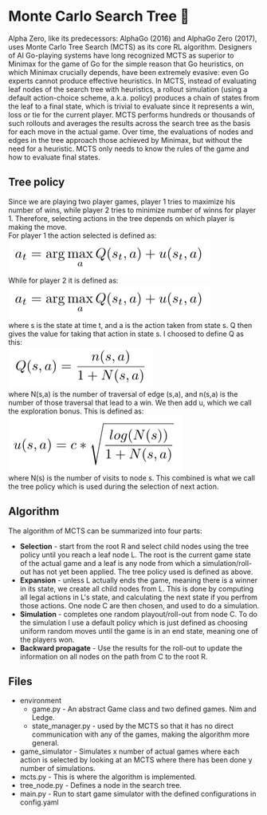 # Monte Carlo Search Tree 🌲

Alpha Zero, like its predecessors: AlphaGo (2016) and AlphaGo Zero (2017), uses Monte Carlo Tree Search (MCTS) as 
its core RL algorithm. Designers of AI Go-playing systems have long recognized MCTS as superior to Minimax for the 
game of Go for the simple reason that Go heuristics, on which Minimax crucially depends, have been extremely evasive: 
even Go experts cannot produce effective heuristics. In MCTS, instead of evaluating leaf nodes of the search tree with 
heuristics, a rollout simulation (using a default action-choice scheme, a.k.a. policy) produces a chain of states from
the leaf to a final state, which is trivial to evaluate since it represents a win, loss or tie for the current player.
MCTS performs hundreds or thousands of such rollouts and averages the results across the search tree as the basis 
for each move in the actual game. Over time, the evaluations of nodes and edges in the tree approach those achieved 
by Minimax, but without the need for a heuristic. MCTS only needs to know the rules of the game and how to evaluate 
final states.
## Tree policy
Since we are playing two player games, player 1 tries to maximize
his number of wins, while player 2 tries to minimize number of winns for player 1. Therefore, 
selecting actions in the tree depends on which player is making the move. <br>
For player 1 the action selected is defined as:<br>
![action1](images/action_p1.png) <br>
While for player 2 it is defined as: <br>
![action1](images/action_p1.png) <br>
where s is the state at time t, and a is the action taken from state s. Q then gives the value for taking
that action in state s. I choosed to define Q as this: <br>
![action1](images/q.png) <br>
where N(s,a) is the number of traversal of edge (s,a), 
and n(s,a) is the number of those traversal that lead to a win.
We then add u, which we call the exploration bonus. This is defined as: <br>
![action1](images/u.png) <br>
where N(s) is the number of visits to node s. This combined
is what we call the tree policy which is used during the selection
of next action. 

## Algorithm
The algorithm of MCTS can be summarized into four parts:
* **Selection** - start from the root R and select child nodes using the tree policy
until you reach a leaf node L. The root is the current game state of the actual game and 
a leaf is any node from which a simulation/roll-out has not yet been applied.
The tree policy used is defined as above. 
* **Expansion** - unless L actually ends the game, meaning there is a winner in its state, we 
create all child nodes from L. This is done by computing all legal actions in L's state,
and calculating the next state if you perfrom those actions. One node C
are then chosen, and used to do a simulation.
* **Simulation** - completes one random playout/roll-out from node C. To do the simulation 
I use a default policy which is just defined as choosing uniform random moves until 
the game is in an end state, meaning one of the players won.
* **Backward propagate** - Use the results for the roll-out to update the information
on all nodes on the path from C to the root R. 

## Files

* environment
    * game.py - An abstract Game class and two defined games. Nim and Ledge.
    * state_manager.py - used by the MCTS so that it has no direct communication with any of the games,
    making the algorithm more general.
* game_simulator - Simulates x number of actual games where each action is selected by looking 
at an MCTS where there has been done y number of simulations. 
* mcts.py - This is where the algorithm is implemented.
* tree_node.py - Defines a node in the search tree.
* main.py - Run to start game simulator with the defined configurations in config.yaml
